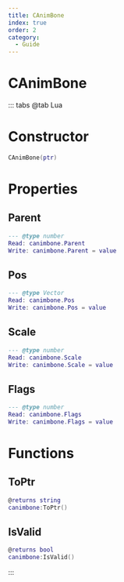 ```yaml
---
title: CAnimBone
index: true
order: 2
category:
  - Guide
---
```


# CAnimBone

::: tabs
@tab Lua
# Constructor
```lua
CAnimBone(ptr)
```
# Properties
## Parent 
```lua
--- @type number
Read: canimbone.Parent
Write: canimbone.Parent = value
```
## Pos 
```lua
--- @type Vector
Read: canimbone.Pos
Write: canimbone.Pos = value
```
## Scale 
```lua
--- @type number
Read: canimbone.Scale
Write: canimbone.Scale = value
```
## Flags 
```lua
--- @type number
Read: canimbone.Flags
Write: canimbone.Flags = value
```
# Functions
## ToPtr
```lua
@returns string
canimbone:ToPtr()
```
## IsValid
```lua
@returns bool
canimbone:IsValid()
```

:::